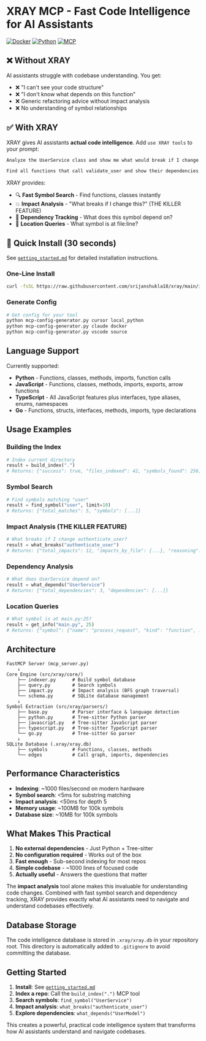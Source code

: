 # XRAY MCP - Fast Code Intelligence for AI Assistants

[![Docker](https://img.shields.io/badge/Docker-Available-blue)](https://hub.docker.com) [![Python](https://img.shields.io/badge/Python-3.11+-green)](https://python.org) [![MCP](https://img.shields.io/badge/MCP-Compatible-purple)](https://modelcontextprotocol.io)

## ❌ Without XRAY

AI assistants struggle with codebase understanding. You get:

- ❌ "I can't see your code structure"
- ❌ "I don't know what depends on this function"
- ❌ Generic refactoring advice without impact analysis
- ❌ No understanding of symbol relationships

## ✅ With XRAY

XRAY gives AI assistants **actual code intelligence**. Add `use XRAY tools` to your prompt:

```txt
Analyze the UserService class and show me what would break if I change the authenticate method. use XRAY tools
```

```txt
Find all functions that call validate_user and show their dependencies. use XRAY tools
```

XRAY provides:

- 🔍 **Fast Symbol Search** - Find functions, classes instantly  
- 💥 **Impact Analysis** - "What breaks if I change this?" (THE KILLER FEATURE)
- 🔗 **Dependency Tracking** - What does this symbol depend on?
- 📍 **Location Queries** - What symbol is at file:line?

## 🚀 Quick Install (30 seconds)

See [`getting_started.md`](getting_started.md) for detailed installation instructions.

### One-Line Install

```bash
curl -fsSL https://raw.githubusercontent.com/srijanshukla18/xray/main/install.sh | bash
```

### Generate Config

```bash
# Get config for your tool
python mcp-config-generator.py cursor local_python
python mcp-config-generator.py claude docker  
python mcp-config-generator.py vscode source
```

## Language Support

Currently supported:
- **Python** - Functions, classes, methods, imports, function calls
- **JavaScript** - Functions, classes, methods, imports, exports, arrow functions
- **TypeScript** - All JavaScript features plus interfaces, type aliases, enums, namespaces
- **Go** - Functions, structs, interfaces, methods, imports, type declarations

## Usage Examples

### Building the Index
```python
# Index current directory
result = build_index(".")
# Returns: {"success": true, "files_indexed": 42, "symbols_found": 256, ...}
```

### Symbol Search
```python
# Find symbols matching "user"
result = find_symbol("user", limit=10)
# Returns: {"total_matches": 5, "symbols": [...]}
```

### Impact Analysis (THE KILLER FEATURE)
```python
# What breaks if I change authenticate_user?
result = what_breaks("authenticate_user")
# Returns: {"total_impacts": 12, "impacts_by_file": {...}, "reasoning": [...]}
```

### Dependency Analysis
```python
# What does UserService depend on?
result = what_depends("UserService")  
# Returns: {"total_dependencies": 3, "dependencies": [...]}
```

### Location Queries
```python
# What symbol is at main.py:25?
result = get_info("main.py", 25)
# Returns: {"symbol": {"name": "process_request", "kind": "function", ...}}
```

## Architecture

```
FastMCP Server (mcp_server.py)
    ↓
Core Engine (src/xray/core/)
    ├── indexer.py      # Build symbol database
    ├── query.py        # Search symbols  
    ├── impact.py       # Impact analysis (BFS graph traversal)
    └── schema.py       # SQLite database management
    ↓
Symbol Extraction (src/xray/parsers/)
    ├── base.py         # Parser interface & language detection
    ├── python.py       # Tree-sitter Python parser
    ├── javascript.py   # Tree-sitter JavaScript parser
    ├── typescript.py   # Tree-sitter TypeScript parser
    └── go.py           # Tree-sitter Go parser
    ↓
SQLite Database (.xray/xray.db)
    ├── symbols         # Functions, classes, methods
    └── edges           # Call graph, imports, dependencies
```

## Performance Characteristics

- **Indexing**: ~1000 files/second on modern hardware
- **Symbol search**: <5ms for substring matching  
- **Impact analysis**: <50ms for depth 5
- **Memory usage**: ~100MB for 100k symbols
- **Database size**: ~10MB for 100k symbols

## What Makes This Practical

1. **No external dependencies** - Just Python + Tree-sitter
2. **No configuration required** - Works out of the box
3. **Fast enough** - Sub-second indexing for most repos
4. **Simple codebase** - ~1000 lines of focused code
5. **Actually useful** - Answers the questions that matter

The **impact analysis** tool alone makes this invaluable for understanding code changes. Combined with fast symbol search and dependency tracking, XRAY provides exactly what AI assistants need to navigate and understand codebases effectively.

## Database Storage

The code intelligence database is stored in `.xray/xray.db` in your repository root. This directory is automatically added to `.gitignore` to avoid committing the database.

## Getting Started

1. **Install**: See [`getting_started.md`](getting_started.md)
2. **Index a repo**: Call the `build_index(".")` MCP tool
3. **Search symbols**: `find_symbol("UserService")`
4. **Impact analysis**: `what_breaks("authenticate_user")`
5. **Explore dependencies**: `what_depends("UserModel")`

This creates a powerful, practical code intelligence system that transforms how AI assistants understand and navigate codebases.
